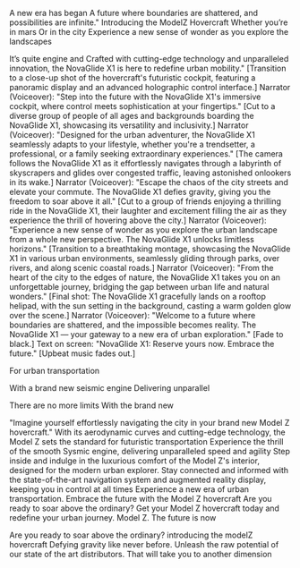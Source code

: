 A new era has began
A future where boundaries are shattered, and possibilities are infinite."
Introducing the ModelZ Hovercraft
Whether you’re in mars
Or in the city
Experience a new sense of wonder as you explore the landscapes

It’s quite engine and
Crafted with cutting-edge technology and unparalleled innovation, the NovaGlide X1 is here to redefine urban mobility." [Transition to a close-up shot of the hovercraft's futuristic cockpit, featuring a panoramic display and an advanced holographic control interface.] Narrator (Voiceover): "Step into the future with the NovaGlide X1's immersive cockpit, where control meets sophistication at your fingertips." [Cut to a diverse group of people of all ages and backgrounds boarding the NovaGlide X1, showcasing its versatility and inclusivity.] Narrator (Voiceover): "Designed for the urban adventurer, the NovaGlide X1 seamlessly adapts to your lifestyle, whether you're a trendsetter, a professional, or a family seeking extraordinary experiences." [The camera follows the NovaGlide X1 as it effortlessly navigates through a labyrinth of skyscrapers and glides over congested traffic, leaving astonished onlookers in its wake.] Narrator (Voiceover): "Escape the chaos of the city streets and elevate your commute. The NovaGlide X1 defies gravity, giving you the freedom to soar above it all." [Cut to a group of friends enjoying a thrilling ride in the NovaGlide X1, their laughter and excitement filling the air as they experience the thrill of hovering above the city.] Narrator (Voiceover): "Experience a new sense of wonder as you explore the urban landscape from a whole new perspective. The NovaGlide X1 unlocks limitless horizons." [Transition to a breathtaking montage, showcasing the NovaGlide X1 in various urban environments, seamlessly gliding through parks, over rivers, and along scenic coastal roads.] Narrator (Voiceover): "From the heart of the city to the edges of nature, the NovaGlide X1 takes you on an unforgettable journey, bridging the gap between urban life and natural wonders." [Final shot: The NovaGlide X1 gracefully lands on a rooftop helipad, with the sun setting in the background, casting a warm golden glow over the scene.] Narrator (Voiceover): "Welcome to a future where boundaries are shattered, and the impossible becomes reality. The NovaGlide X1 — your gateway to a new era of urban exploration." [Fade to black.] Text on screen: "NovaGlide X1: Reserve yours now. Embrace the future." [Upbeat music fades out.]

For urban transportation

With a brand new seismic engine
Delivering unparallel

There are no more limits
With the brand new

"Imagine yourself effortlessly navigating the city in your brand new Model Z hovercraft."
With its aerodynamic curves and cutting-edge technology, the Model Z sets the standard for futuristic transportation
Experience the thrill of the smooth Sysmic engine, delivering unparalleled speed and agility
Step inside and indulge in the luxurious comfort of the Model Z's interior, designed for the modern urban explorer.
Stay connected and informed with the state-of-the-art navigation system and augmented reality display, keeping you in control at all times
Experience a new era of urban transportation. Embrace the future with the Model Z hovercraft
Are you ready to soar above the ordinary? Get your Model Z hovercraft today and redefine your urban journey.
Model Z. The future is now

Are you ready to soar above the ordinary?
introducing the modelZ hovercraft
Defying gravity like never before.
Unleash the raw potential of our state of the art distributors.
That will take you to another dimension
